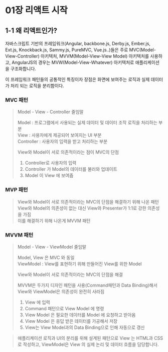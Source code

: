 # 01장 리액트 시작

## 1-1 왜 리액트인가?

자바스크립트 기반의 프레임워크(Angular, backbone.js, Derby.js, Ember.js, Ext.js, Knockback.js, Sammy.js, PureMVC, Vue.js..)들은 주로 MVC(Model-View-Controller) 아키텍처, MVVM(Model-View-View Model) 아키텍처를 사용하고, AngularJS의 경우는 MVW(Model-View-Whatever) 아키텍처로 애플리케이션을 구조화합니다.

이 프레임워크 패턴들의 공통적인 특징이자 장점은 화면에 보여주는 로직과 실제 데이터가 처리 되는 로직을 분리함이다.

### MVC 패턴

<!-- <img src="https://magi82.github.io/images/2017-2-24-android-mvc-mvp-mvvm/mvc.png"> -->

> Model - View - Controller 줄임말<br />
> 
> Model : 프로그램에서 사용되는 실제 데이터 및 데이터 조작 로직을 처리하는 부분<br />
> View : 사용자에게 제공되어 보여지는 UI 부분<br />
> Controller : 사용자의 입력을 받고 처리하는 부분
> 
> View와 Model이 서로 의존적이라는 점이 MVC의 단점
> 
> 1. Controller로 사용자의 입력 
> 2. Controller 가 Model의 데이터를 불러와 업데이트
> 3. Model 이 View 에 보여줌

### MVP 패턴

> View와 Model이 서로 의존적이라는 MVC의 단점을 해결하기 위해 나온 패턴<br />
> View와 Model의 의존성이 없는 대신 View와 Presenter가 1:1로 강한 의존성을 가짐<br />
> 이를 해결하기 위해 나온게 MVVM 패턴

### MVVM 패턴

<!-- <img src="https://magi82.github.io/images/2017-2-24-android-mvc-mvp-mvvm/mvvm.png"> -->

> Model - View - ViewModel 줄임말<br />
> 
> Model, View 은 MVC 와 동일<br />
> ViewModel : View를 표현하기 위해 만들어진 View를 위한 Model<br />
> 
> View와 Model이 서로 의존적이라는 MVC의 단점을 해결
> 
> MVVM은 두가지 디자인 패턴을 사용(Command패턴과 Data Binding)해서 View와 ViewModel은 의존성이 완전히 사라짐
> 
> 1. View 에 입력
> 2. Command 패턴으로 View Model 에 명령
> 3. View Model 은 필요한 데이터를 Model 에 요청하고 받아옴
> 4. View Model 은 응답 받은 데이터를 가공해서 저장
> 5. View는 View Model과의 Data Binding으로 인해 자동으로 갱신



> 애플리케이션 로직과 UI의 분리를 위해 설계된 패턴으로 View 는 HTML과 CSS로 작성하고, ViewModel은 View 의 실제 
> 논리 및 데이터 흐름을 담당합니다.